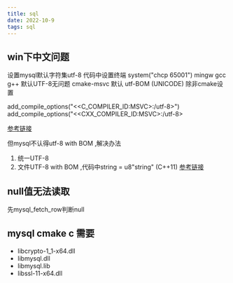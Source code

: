 ```yaml
---
title: sql  
date: 2022-10-9  
tags: sql  
---
```

## win下中文问题

设置mysql默认字符集utf-8
代码中设置终端 system("chcp 65001")
mingw gcc g++ 默认UTF-8无问题
cmake-msvc 默认 utf-BOM (UNICODE)
除非cmake设置  

add_compile_options("$<$<C_COMPILER_ID:MSVC>:/utf-8>")  
add_compile_options("$<$<CXX_COMPILER_ID:MSVC>:/utf-8>

[参考链接](https://www.coder.work/article/6860828)

但mysql不认得utf-8 with BOM ,解决办法

1. 统一UTF-8
2. 文件UTF-8 with BOM ,代码中string = u8"string" (C++11)
   [参考链接](https://www.cnblogs.com/Esfog/p/MSVC_UTF8_CHARSET_HANDLE.html)

## null值无法读取

先mysql_fetch_row判断null

## mysql cmake c 需要

* libcrypto-1_1-x64.dll  
* libmysql.dll
* libmysql.lib
* libssl-11-x64.dll

